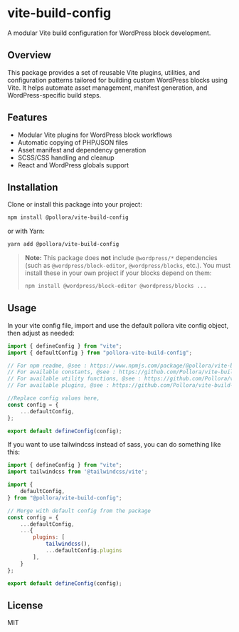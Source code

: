# vite-build-config

A modular Vite build configuration for WordPress block development.

## Overview

This package provides a set of reusable Vite plugins, utilities, and configuration patterns tailored for building custom WordPress blocks using Vite. It helps automate asset management, manifest generation, and WordPress-specific build steps.

## Features
- Modular Vite plugins for WordPress block workflows
- Automatic copying of PHP/JSON files
- Asset manifest and dependency generation
- SCSS/CSS handling and cleanup
- React and WordPress globals support

## Installation

Clone or install this package into your project:

```sh
npm install @pollora/vite-build-config
```

or with Yarn:

```sh
yarn add @pollora/vite-build-config
```

> **Note:**
> This package does **not** include `@wordpress/*` dependencies (such as `@wordpress/block-editor`, `@wordpress/blocks`, etc.).
> You must install these in your own project if your blocks depend on them:
>
> ```sh
> npm install @wordpress/block-editor @wordpress/blocks ...
> ```

## Usage

In your vite config file, import and use the default pollora vite config object, then adjust as needed:

```js
import { defineConfig } from "vite";
import { defaultConfig } from "pollora-vite-build-config";

// For npm readme, @see : https://www.npmjs.com/package/@pollora/vite-build-config
// For available constants, @see : https://github.com/Pollora/vite-build-config/blob/main/constants.js
// For available utility functions, @see : https://github.com/Pollora/vite-build-config/blob/main/utils.js
// For available plugins, @see : https://github.com/Pollora/vite-build-config/tree/main/plugins

//Replace config values here,
const config = {
    ...defaultConfig,
};

export default defineConfig(config);
```

If you want to use tailwindcss instead of sass, you can do something like this:

```js
import { defineConfig } from "vite";
import tailwindcss from '@tailwindcss/vite';

import {
    defaultConfig,
} from "@pollora/vite-build-config";

// Merge with default config from the package
const config = {
    ...defaultConfig,
    ...{
        plugins: [
            tailwindcss(),
            ...defaultConfig.plugins
        ],
    }
};

export default defineConfig(config);
```

## License

MIT
